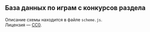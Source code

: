 ## База данных по играм с конкурсов раздела
Описание схемы находится в файле `scheme.js`.  
Лицензия — [CC0](https://creativecommons.org/publicdomain/zero/1.0/deed.ru).
